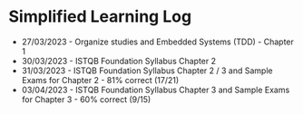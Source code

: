 # Simplified Learning Log

- 27/03/2023 - Organize studies and Embedded Systems (TDD) - Chapter 1
- 30/03/2023 - ISTQB Foundation Syllabus Chapter 2
- 31/03/2023 - ISTQB Foundation Syllabus Chapter 2 / 3 and Sample Exams for Chapter 2 - 81% correct (17/21)
- 03/04/2023 - ISTQB Foundation Syllabus Chapter 3 and Sample Exams for Chapter 3 - 60% correct (9/15)
